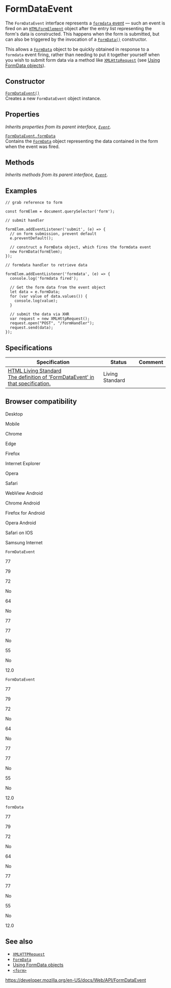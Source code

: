 # FormDataEvent

The `FormDataEvent` interface represents a [`formdata` event](htmlformelement/formdata_event) — such an event is fired on an [`HTMLFormElement`](htmlformelement) object after the entry list representing the form's data is constructed. This happens when the form is submitted, but can also be triggered by the invocation of a [`FormData()`](formdata/formdata) constructor.

This allows a [`FormData`](formdata) object to be quickly obtained in response to a `formdata` event firing, rather than needing to put it together yourself when you wish to submit form data via a method like [`XMLHttpRequest`](xmlhttprequest) (see [Using FormData objects](formdata/using_formdata_objects)).

## Constructor

[`FormDataEvent()`](formdataevent/formdataevent)  
Creates a new `FormDataEvent` object instance.

## Properties

_Inherits properties from its parent interface, [`Event`](event)._

[`FormDataEvent.formData`](formdataevent/formdata)  
Contains the [`FormData`](formdata) object representing the data contained in the form when the event was fired.

## Methods

_Inherits methods from its parent interface, [`Event`](event)._

## Examples

    // grab reference to form

    const formElem = document.querySelector('form');

    // submit handler

    formElem.addEventListener('submit', (e) => {
      // on form submission, prevent default
      e.preventDefault();

      // construct a FormData object, which fires the formdata event
      new FormData(formElem);
    });

    // formdata handler to retrieve data

    formElem.addEventListener('formdata', (e) => {
      console.log('formdata fired');

      // Get the form data from the event object
      let data = e.formData;
      for (var value of data.values()) {
        console.log(value);
      }

      // submit the data via XHR
      var request = new XMLHttpRequest();
      request.open("POST", "/formHandler");
      request.send(data);
    });

## Specifications

<table><thead><tr class="header"><th>Specification</th><th>Status</th><th>Comment</th></tr></thead><tbody><tr class="odd"><td><a href="https://html.spec.whatwg.org/multipage/form-control-infrastructure.html#the-formdataevent-interface">HTML Living Standard<br />
<span class="small">The definition of 'FormDataEvent' in that specification.</span></a></td><td><span class="spec-living">Living Standard</span></td><td></td></tr></tbody></table>

## Browser compatibility

Desktop

Mobile

Chrome

Edge

Firefox

Internet Explorer

Opera

Safari

WebView Android

Chrome Android

Firefox for Android

Opera Android

Safari on IOS

Samsung Internet

`FormDataEvent`

77

79

72

No

64

No

77

77

No

55

No

12.0

`FormDataEvent`

77

79

72

No

64

No

77

77

No

55

No

12.0

`formData`

77

79

72

No

64

No

77

77

No

55

No

12.0

## See also

- [`XMLHTTPRequest`](xmlhttprequest)
- [`FormData`](formdata)
- [Using FormData objects](formdata/using_formdata_objects)
- [`<form>`](https://developer.mozilla.org/en-US/docs/Web/HTML/Element/form)

<a href="https://developer.mozilla.org/en-US/docs/Web/API/FormDataEvent" class="_attribution-link">https://developer.mozilla.org/en-US/docs/Web/API/FormDataEvent</a>
